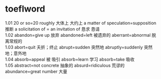 # toeflword
1.01 20 or so=20 roughly 大体上 大约上 a matter of speculation=supposition 推断 a solicitation of = an invitation of 恳求 恳请\
1.02 abandon=give up 放弃 abandoned=left 被遗弃的 aberrant=abnormal 脱离常规的\
1.03 abort=quit 夭折；终止   abrupt=sudden 突然地  abruptly=suddenly 突然地；意外地\
1.04 absorb=appeal 被 吸引 absorb=learn 学习  absorb=take 吸收\
1.05 abstract=not concrete 抽象的 absurd=ridiculous 荒谬的 abundance=great number 大量

